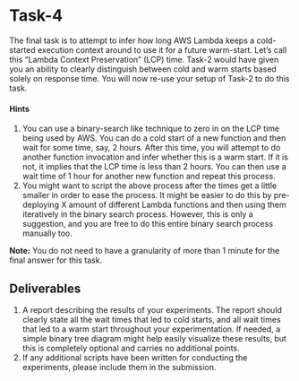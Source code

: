 # Task-4
The final task is to attempt to infer how long AWS Lambda keeps a cold-started execution context around to use it for a future warm-start. Let’s call this “Lambda Context Preservation” (LCP) time. Task-2 would have given you an ability to clearly distinguish between cold and warm starts based solely on response time. You will now re-use your setup of Task-2 to do this task. 

#### Hints
1. You can use a binary-search like technique to zero in on the LCP time being used by AWS. You can do a cold start of a new function and then wait for some time, say, 2 hours. After this time, you will attempt to do another function invocation and infer whether this is a warm start. If it is not, it implies that the LCP time is less than 2 hours. You can then use a wait time of 1 hour for another new function and repeat this process.
2. You might want to script the above process after the times get a little smaller in order to ease the process. It might be easier to do this by pre-deploying X amount of different Lambda functions and then using them iteratively in the binary search process. However, this is only a suggestion, and you are free to do this entire binary search process manually too.

**Note:** You do not need to have a granularity of more than 1 minute for the final answer for this task. 

## Deliverables
1. A report describing the results of your experiments. The report should clearly state all the wait times that led to cold starts, and all wait times that led to a warm start throughout your experimentation. If needed, a simple binary tree diagram might help easily visualize these results, but this is completely optional and carries no additional points.
2. If any additional scripts have been written for conducting the experiments, please include them in
the submission.
